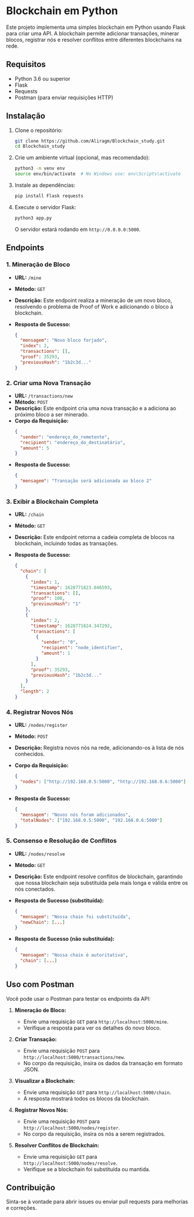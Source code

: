 # Blockchain em Python

Este projeto implementa uma simples blockchain em Python usando Flask para criar uma API. A blockchain permite adicionar transações, minerar blocos, registrar nós e resolver conflitos entre diferentes blockchains na rede.

## Requisitos

- Python 3.6 ou superior
- Flask
- Requests
- Postman (para enviar requisições HTTP)

## Instalação

1. Clone o repositório:

    ```bash
    git clone https://github.com/Aliragm/Blockchain_study.git
    cd Blockchain_study
    ```

2. Crie um ambiente virtual (opcional, mas recomendado):

    ```bash
    python3 -m venv env
    source env/bin/activate  # No Windows use: env\Scripts\activate
    ```

3. Instale as dependências:

    ```bash
    pip install Flask requests
    ```

4. Execute o servidor Flask:

    ```bash
    python3 app.py
    ```

   O servidor estará rodando em `http://0.0.0.0:5000`.

## Endpoints

### 1. Mineração de Bloco

- **URL:** `/mine`
- **Método:** `GET`
- **Descrição:** Este endpoint realiza a mineração de um novo bloco, resolvendo o problema de Proof of Work e adicionando o bloco à blockchain.

- **Resposta de Sucesso:**
    ```json
    {
      "mensagem": "Novo bloco forjado",
      "index": 2,
      "transactions": [],
      "proof": 35293,
      "previousHash": "1b2c3d..."
    }
    ```

### 2. Criar uma Nova Transação

- **URL:** `/transactions/new`
- **Método:** `POST`
- **Descrição:** Este endpoint cria uma nova transação e a adiciona ao próximo bloco a ser minerado.
- **Corpo da Requisição:**
    ```json
    {
      "sender": "endereço_do_remetente",
      "recipient": "endereço_do_destinatário",
      "amount": 5
    }
    ```
- **Resposta de Sucesso:**
    ```json
    {
      "mensagem": "Transação será adicionada ao bloco 2"
    }
    ```

### 3. Exibir a Blockchain Completa

- **URL:** `/chain`
- **Método:** `GET`
- **Descrição:** Este endpoint retorna a cadeia completa de blocos na blockchain, incluindo todas as transações.

- **Resposta de Sucesso:**
    ```json
    {
      "chain": [
        {
          "index": 1,
          "timestamp": 1628771823.046593,
          "transactions": [],
          "proof": 100,
          "previousHash": "1"
        },
        {
          "index": 2,
          "timestamp": 1628771824.347292,
          "transactions": [
            {
              "sender": "0",
              "recipient": "node_identifier",
              "amount": 1
            }
          ],
          "proof": 35293,
          "previousHash": "1b2c3d..."
        }
      ],
      "length": 2
    }
    ```

### 4. Registrar Novos Nós

- **URL:** `/nodes/register`
- **Método:** `POST`
- **Descrição:** Registra novos nós na rede, adicionando-os à lista de nós conhecidos.

- **Corpo da Requisição:**
    ```json
    {
      "nodes": ["http://192.168.0.5:5000", "http://192.168.0.6:5000"]
    }
    ```
- **Resposta de Sucesso:**
    ```json
    {
      "mensagem": "Novos nós foram adicionados",
      "totalNodes": ["192.168.0.5:5000", "192.168.0.6:5000"]
    }
    ```

### 5. Consenso e Resolução de Conflitos

- **URL:** `/nodes/resolve`
- **Método:** `GET`
- **Descrição:** Este endpoint resolve conflitos de blockchain, garantindo que nossa blockchain seja substituída pela mais longa e válida entre os nós conectados.

- **Resposta de Sucesso (substituída):**
    ```json
    {
      "mensagem": "Nossa chain foi substituída",
      "newChain": [...]
    }
    ```

- **Resposta de Sucesso (não substituída):**
    ```json
    {
      "mensagem": "Nossa chain é autoritativa",
      "chain": [...]
    }
    ```

## Uso com Postman

Você pode usar o Postman para testar os endpoints da API:

1. **Mineração de Bloco:** 
   - Envie uma requisição `GET` para `http://localhost:5000/mine`.
   - Verifique a resposta para ver os detalhes do novo bloco.

2. **Criar Transação:**
   - Envie uma requisição `POST` para `http://localhost:5000/transactions/new`.
   - No corpo da requisição, insira os dados da transação em formato JSON.

3. **Visualizar a Blockchain:**
   - Envie uma requisição `GET` para `http://localhost:5000/chain`.
   - A resposta mostrará todos os blocos da blockchain.

4. **Registrar Novos Nós:**
   - Envie uma requisição `POST` para `http://localhost:5000/nodes/register`.
   - No corpo da requisição, insira os nós a serem registrados.

5. **Resolver Conflitos de Blockchain:**
   - Envie uma requisição `GET` para `http://localhost:5000/nodes/resolve`.
   - Verifique se a blockchain foi substituída ou mantida.

## Contribuição

Sinta-se à vontade para abrir issues ou enviar pull requests para melhorias e correções.
